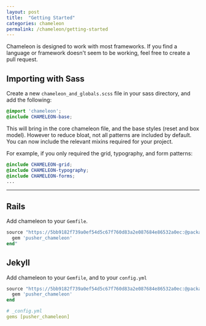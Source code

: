 ```yaml
---
layout: post
title:  "Getting Started"
categories: chameleon
permalink: /chameleon/getting-started
---
```


Chameleon is designed to work with most frameworks. If you find a language or framework doesn't seem to be working, feel free to create a pull request.

## Importing with Sass

Create a new `chameleon_and_globals.scss` file in your sass directory, and add the following:

```scss
@import 'chameleon';
@include CHAMELEON-base;
```

This will bring in the core chameleon file, and the base styles (reset and box model). However to reduce bloat, not all patterns are included by default. You can now include the relevant mixins required for your project.

For example, if you only required the grid, typography, and form patterns:

```scss
@include CHAMELEON-grid;
@include CHAMELEON-typography;
@include CHAMELEON-forms;
...
```
***

## Rails
Add chameleon to your `Gemfile`.

```ruby
source "https://5bb9182f739a0ef54d5c67f760d83a2e087684e86532a0ec:@packagecloud.io/pusher/product" do
  gem 'pusher_chameleon'
end"
```

## Jekyll

Add chameleon to your `Gemfile`, and to your `config.yml`

```ruby
source "https://5bb9182f739a0ef54d5c67f760d83a2e087684e86532a0ec:@packagecloud.io/pusher/product" do
  gem 'pusher_chameleon'
end
```

```yaml
# _config.yml
gems [pusher_chameleon]
```
